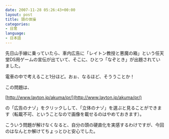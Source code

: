 ```yaml
---
date: 2007-11-28 05:26:43+00:00
layout: post
title: 頭の体操
categories:
- 日常
language:
- 日本語
---
```


先日山手線に乗っていたら、車内広告に「レイトン教授と悪魔の箱」という任天堂DS用ゲームの宣伝が出ていて、そこに、ひとつ「なぞとき」が出題されていました。

電車の中で考えること1分ほど。おぉ、なるほど、そううことか！

この問題は、

[http://www.layton.jp/akuma/pr/](http://www.layton.jp/akuma/pr/)

の「広告のナゾ」をクリックしして、「立体のナゾ」を選ぶと見ることができます（転載不可、ということなので画像を載せるのはやめておきます）。

こういう問題が解けなくなると、自分の頭の硬直化を実感するわけですが、今回のはなんとか解けてちょっとひと安心でした。
